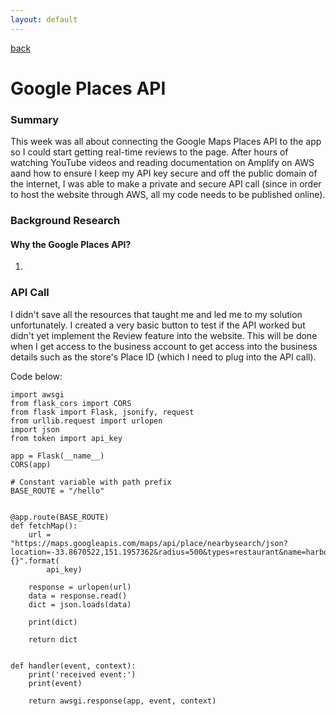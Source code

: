 ```yaml
---
layout: default
---
```


[back](../index.html)

# Google Places API

### Summary

This week was all about connecting the Google Maps Places API to the app so I could start getting real-time reviews to the page. After hours of watching YouTube videos and reading documentation on Amplify on AWS aand how to ensure I keep my API key secure and off the public domain of the internet, I was able to make a private and secure API call (since in order to host the website through AWS, all my code needs to be published online).

### Background Research

#### Why the Google Places API?

1.

### API Call

I didn't save all the resources that taught me and led me to my solution unfortunately. I created a very basic button to test if the API worked but didn't yet implement the Review feature into the website. This will be done when I get access to the business account to get access into the business details such as the store's Place ID (which I need to plug into the API call).

Code below:

```
import awsgi
from flask_cors import CORS
from flask import Flask, jsonify, request
from urllib.request import urlopen
import json
from token import api_key

app = Flask(__name__)
CORS(app)

# Constant variable with path prefix
BASE_ROUTE = "/hello"


@app.route(BASE_ROUTE)
def fetchMap():
    url = "https://maps.googleapis.com/maps/api/place/nearbysearch/json?location=-33.8670522,151.1957362&radius=500&types=restaurant&name=harbour&key={}".format(
        api_key)

    response = urlopen(url)
    data = response.read()
    dict = json.loads(data)

    print(dict)

    return dict


def handler(event, context):
    print('received event:')
    print(event)

    return awsgi.response(app, event, context)
```
